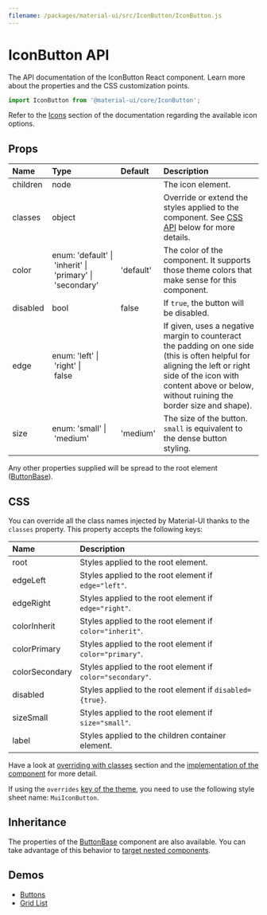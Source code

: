 ```yaml
---
filename: /packages/material-ui/src/IconButton/IconButton.js
---
```


<!--- This documentation is automatically generated, do not try to edit it. -->

# IconButton API

<p class="description">The API documentation of the IconButton React component. Learn more about the properties and the CSS customization points.</p>

```js
import IconButton from '@material-ui/core/IconButton';
```

Refer to the [Icons](/style/icons/) section of the documentation
regarding the available icon options.

## Props

| Name | Type | Default | Description |
|:-----|:-----|:--------|:------------|
| <span class="prop-name">children</span> | <span class="prop-type">node</span> |   | The icon element. |
| <span class="prop-name">classes</span> | <span class="prop-type">object</span> |   | Override or extend the styles applied to the component. See [CSS API](#css) below for more details. |
| <span class="prop-name">color</span> | <span class="prop-type">enum:&nbsp;'default'&nbsp;&#124;<br>&nbsp;'inherit'&nbsp;&#124;<br>&nbsp;'primary'&nbsp;&#124;<br>&nbsp;'secondary'<br></span> | <span class="prop-default">'default'</span> | The color of the component. It supports those theme colors that make sense for this component. |
| <span class="prop-name">disabled</span> | <span class="prop-type">bool</span> | <span class="prop-default">false</span> | If `true`, the button will be disabled. |
| <span class="prop-name">edge</span> | <span class="prop-type">enum:&nbsp;'left'&nbsp;&#124;<br>&nbsp;'right'&nbsp;&#124;<br>&nbsp;false<br></span> |   | If given, uses a negative margin to counteract the padding on one side (this is often helpful for aligning the left or right side of the icon with content above or below, without ruining the border size and shape). |
| <span class="prop-name">size</span> | <span class="prop-type">enum:&nbsp;'small'&nbsp;&#124;<br>&nbsp;'medium'<br></span> | <span class="prop-default">'medium'</span> | The size of the button. `small` is equivalent to the dense button styling. |

Any other properties supplied will be spread to the root element ([ButtonBase](/api/button-base/)).

## CSS

You can override all the class names injected by Material-UI thanks to the `classes` property.
This property accepts the following keys:


| Name | Description |
|:-----|:------------|
| <span class="prop-name">root</span> | Styles applied to the root element.
| <span class="prop-name">edgeLeft</span> | Styles applied to the root element if `edge="left"`.
| <span class="prop-name">edgeRight</span> | Styles applied to the root element if `edge="right"`.
| <span class="prop-name">colorInherit</span> | Styles applied to the root element if `color="inherit"`.
| <span class="prop-name">colorPrimary</span> | Styles applied to the root element if `color="primary"`.
| <span class="prop-name">colorSecondary</span> | Styles applied to the root element if `color="secondary"`.
| <span class="prop-name">disabled</span> | Styles applied to the root element if `disabled={true}`.
| <span class="prop-name">sizeSmall</span> | Styles applied to the root element if `size="small"`.
| <span class="prop-name">label</span> | Styles applied to the children container element.

Have a look at [overriding with classes](/customization/overrides/#overriding-with-classes) section
and the [implementation of the component](https://github.com/mui-org/material-ui/blob/next/packages/material-ui/src/IconButton/IconButton.js)
for more detail.

If using the `overrides` [key of the theme](/customization/themes/#css),
you need to use the following style sheet name: `MuiIconButton`.

## Inheritance

The properties of the [ButtonBase](/api/button-base/) component are also available.
You can take advantage of this behavior to [target nested components](/guides/api/#spread).

## Demos

- [Buttons](/demos/buttons/)
- [Grid List](/demos/grid-list/)

